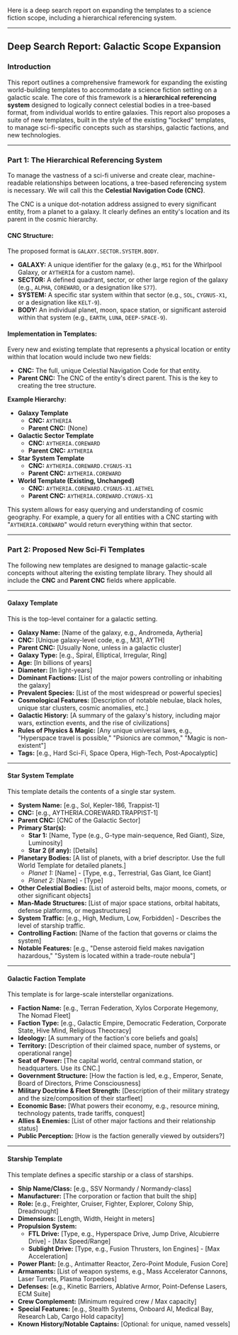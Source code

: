 Here is a deep search report on expanding the templates to a science fiction scope, including a hierarchical referencing system.

***

## Deep Search Report: Galactic Scope Expansion

### **Introduction**
This report outlines a comprehensive framework for expanding the existing world-building templates to accommodate a science fiction setting on a galactic scale. The core of this framework is a **hierarchical referencing system** designed to logically connect celestial bodies in a tree-based format, from individual worlds to entire galaxies. This report also proposes a suite of new templates, built in the style of the existing "locked" templates, to manage sci-fi-specific concepts such as starships, galactic factions, and new technologies.

***

### **Part 1: The Hierarchical Referencing System**
To manage the vastness of a sci-fi universe and create clear, machine-readable relationships between locations, a tree-based referencing system is necessary. We will call this the **Celestial Navigation Code (CNC)**.

The CNC is a unique dot-notation address assigned to every significant entity, from a planet to a galaxy. It clearly defines an entity's location and its parent in the cosmic hierarchy.

#### **CNC Structure:**
The proposed format is `GALAXY.SECTOR.SYSTEM.BODY`.

* **GALAXY:** A unique identifier for the galaxy (e.g., `M51` for the Whirlpool Galaxy, or `AYTHERIA` for a custom name).
* **SECTOR:** A defined quadrant, sector, or other large region of the galaxy (e.g., `ALPHA`, `COREWARD`, or a designation like `S77`).
* **SYSTEM:** A specific star system within that sector (e.g., `SOL`, `CYGNUS-X1`, or a designation like `KELT-9`).
* **BODY:** An individual planet, moon, space station, or significant asteroid within that system (e.g., `EARTH`, `LUNA`, `DEEP-SPACE-9`).

#### **Implementation in Templates:**
Every new and existing template that represents a physical location or entity within that location would include two new fields:

* **CNC:** The full, unique Celestial Navigation Code for that entity.
* **Parent CNC:** The CNC of the entity's direct parent. This is the key to creating the tree structure.

**Example Hierarchy:**

* **Galaxy Template**
    * **CNC:** `AYTHERIA`
    * **Parent CNC:** (None)
* **Galactic Sector Template**
    * **CNC:** `AYTHERIA.COREWARD`
    * **Parent CNC:** `AYTHERIA`
* **Star System Template**
    * **CNC:** `AYTHERIA.COREWARD.CYGNUS-X1`
    * **Parent CNC:** `AYTHERIA.COREWARD`
* **World Template (Existing, Unchanged)**
    * **CNC:** `AYTHERIA.COREWARD.CYGNUS-X1.AETHEL`
    * **Parent CNC:** `AYTHERIA.COREWARD.CYGNUS-X1`

This system allows for easy querying and understanding of cosmic geography. For example, a query for all entities with a CNC starting with "`AYTHERIA.COREWARD`" would return everything within that sector.

***

### **Part 2: Proposed New Sci-Fi Templates**
The following new templates are designed to manage galactic-scale concepts without altering the existing template library. They should all include the **CNC** and **Parent CNC** fields where applicable.

---

#### **Galaxy Template**
This is the top-level container for a galactic setting.

* **Galaxy Name:** [Name of the galaxy, e.g., Andromeda, Aytheria]
* **CNC:** [Unique galaxy-level code, e.g., M31, AYTH]
* **Parent CNC:** [Usually None, unless in a galactic cluster]
* **Galaxy Type:** [e.g., Spiral, Elliptical, Irregular, Ring]
* **Age:** [In billions of years]
* **Diameter:** [In light-years]
* **Dominant Factions:** [List of the major powers controlling or inhabiting the galaxy]
* **Prevalent Species:** [List of the most widespread or powerful species]
* **Cosmological Features:** [Description of notable nebulae, black holes, unique star clusters, cosmic anomalies, etc.]
* **Galactic History:** [A summary of the galaxy's history, including major wars, extinction events, and the rise of civilizations]
* **Rules of Physics & Magic:** [Any unique universal laws, e.g., "Hyperspace travel is possible," "Psionics are common," "Magic is non-existent"]
* **Tags:** [e.g., Hard Sci-Fi, Space Opera, High-Tech, Post-Apocalyptic]

---

#### **Star System Template**
This template details the contents of a single star system.

* **System Name:** [e.g., Sol, Kepler-186, Trappist-1]
* **CNC:** [e.g., AYTHERIA.COREWARD.TRAPPIST-1]
* **Parent CNC:** [CNC of the Galactic Sector]
* **Primary Star(s):**
    * **Star 1:** [Name, Type (e.g., G-type main-sequence, Red Giant), Size, Luminosity]
    * **Star 2 (if any):** [Details]
* **Planetary Bodies:** [A list of planets, with a brief descriptor. Use the full World Template for detailed planets.]
    * *Planet 1:* [Name] - [Type, e.g., Terrestrial, Gas Giant, Ice Giant]
    * *Planet 2:* [Name] - [Type]
* **Other Celestial Bodies:** [List of asteroid belts, major moons, comets, or other significant objects]
* **Man-Made Structures:** [List of major space stations, orbital habitats, defense platforms, or megastructures]
* **System Traffic:** [e.g., High, Medium, Low, Forbidden] - Describes the level of starship traffic.
* **Controlling Faction:** [Name of the faction that governs or claims the system]
* **Notable Features:** [e.g., "Dense asteroid field makes navigation hazardous," "System is located within a trade-route nebula"]

---

#### **Galactic Faction Template**
This template is for large-scale interstellar organizations.

* **Faction Name:** [e.g., Terran Federation, Xylos Corporate Hegemony, The Nomad Fleet]
* **Faction Type:** [e.g., Galactic Empire, Democratic Federation, Corporate State, Hive Mind, Religious Theocracy]
* **Ideology:** [A summary of the faction's core beliefs and goals]
* **Territory:** [Description of their claimed space, number of systems, or operational range]
* **Seat of Power:** [The capital world, central command station, or headquarters. Use its CNC.]
* **Government Structure:** [How the faction is led, e.g., Emperor, Senate, Board of Directors, Prime Consciousness]
* **Military Doctrine & Fleet Strength:** [Description of their military strategy and the size/composition of their starfleet]
* **Economic Base:** [What powers their economy, e.g., resource mining, technology patents, trade tariffs, conquest]
* **Allies & Enemies:** [List of other major factions and their relationship status]
* **Public Perception:** [How is the faction generally viewed by outsiders?]

---

#### **Starship Template**
This template defines a specific starship or a class of starships.

* **Ship Name/Class:** [e.g., SSV Normandy / Normandy-class]
* **Manufacturer:** [The corporation or faction that built the ship]
* **Role:** [e.g., Freighter, Cruiser, Fighter, Explorer, Colony Ship, Dreadnought]
* **Dimensions:** [Length, Width, Height in meters]
* **Propulsion System:**
    * **FTL Drive:** [Type, e.g., Hyperspace Drive, Jump Drive, Alcubierre Drive] - [Max Speed/Range]
    * **Sublight Drive:** [Type, e.g., Fusion Thrusters, Ion Engines] - [Max Acceleration]
* **Power Plant:** [e.g., Antimatter Reactor, Zero-Point Module, Fusion Core]
* **Armaments:** [List of weapon systems, e.g., Mass Accelerator Cannons, Laser Turrets, Plasma Torpedoes]
* **Defenses:** [e.g., Kinetic Barriers, Ablative Armor, Point-Defense Lasers, ECM Suite]
* **Crew Complement:** [Minimum required crew / Max capacity]
* **Special Features:** [e.g., Stealth Systems, Onboard AI, Medical Bay, Research Lab, Cargo Hold capacity]
* **Known History/Notable Captains:** [Optional: for unique, named vessels]